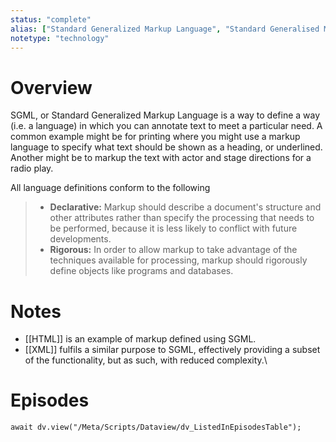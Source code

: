 ```yaml
---
status: "complete"
alias: ["Standard Generalized Markup Language", "Standard Generalised Markup Language"]
notetype: "technology"
---
```

# Overview
SGML, or Standard Generalized Markup Language is a way to define a way (i.e. a language) in which you can annotate text to meet a particular need. A common example might be for printing where you might use a markup language to specify what text should be shown as a heading, or underlined. Another might be to markup the text with actor and stage directions for a radio play.

All language definitions conform to the following

> - **Declarative:** Markup should describe a document's structure and other attributes rather than specify the processing that needs to be performed, because it is less likely to conflict with future developments.
> - **Rigorous:** In order to allow markup to take advantage of the techniques available for processing, markup should rigorously define objects like programs and databases.

# Notes
- [[HTML]] is an example of markup defined using SGML.
- [[XML]] fulfils a similar purpose to SGML, effectively providing a subset of the functionality, but as such, with reduced complexity.\

# Episodes
```dataviewjs
await dv.view("/Meta/Scripts/Dataview/dv_ListedInEpisodesTable");
```
